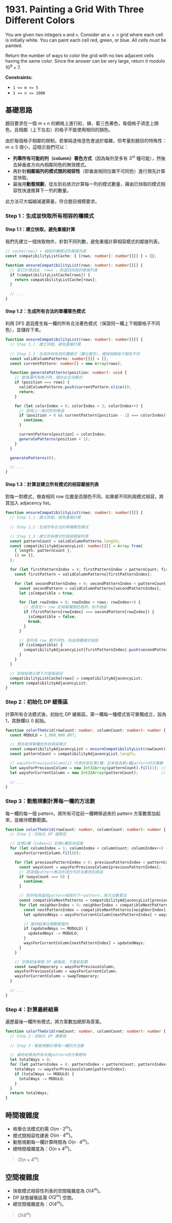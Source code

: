 # 1931. Painting a Grid With Three Different Colors

You are given two integers `m` and `n`. 
Consider an `m x n` grid where each cell is initially white. 
You can paint each cell red, green, or blue. All cells must be painted.

Return the number of ways to color the grid with no two adjacent cells having the same color. 
Since the answer can be very large, return it modulo $10^9 + 7$.

**Constraints:**

- `1 <= m <= 5`
- `1 <= n <= 1000`

## 基礎思路

題目要求在一個 $m \times n$ 的網格上進行紅、綠、藍三色著色，每個格子須塗上顏色，且相鄰（上下左右）的格子不能使用相同的顏色。

由於每個格子相鄰的限制，若單純逐格塗色會過於複雜，但考量到題目的特殊性：$m \leq 5$ 很小，這暗示我們可以：

- **列舉所有可能的列（column）著色方式**（因為每列至多有 $3^m$ 種可能），然後去掉垂直方向內相鄰同色的無效模式。
- 再針對**相鄰兩列的模式間的相容性**（即垂直相同位置不可同色）進行預先計算並快取。
- 最後用**動態規劃**，從左到右依次計算每一列的模式數量，藉由已快取的模式相容性快速推算下一列的數量。

此方法可大幅縮減運算量，符合題目規模要求。

### Step 1：生成並快取所有相容的欄模式

#### Step 1.1：建立快取，避免重複計算

我們先建立一個快取物件，針對不同列數，避免重複計算相容模式的鄰接列表。

```typescript
// cache[rows] = 相容的欄模式的鄰接列表
const compatibilityListCache: { [rows: number]: number[][] } = {};

function ensureCompatibilityList(rows: number): number[][] {
  // 若已計算過此 `rows`，則返回快取的鄰接列表
  if (compatibilityListCache[rows]) {
    return compatibilityListCache[rows];
  }
  
  // ...
}
```

#### Step 1.2：生成所有合法的單欄著色模式

利用 DFS 遞迴產生每一欄的所有合法著色模式（保證同一欄上下相鄰格子不同色），並儲存下來。

```typescript
function ensureCompatibilityList(rows: number): number[][] {
  // Step 1.1：建立快取，避免重複計算
  
  // Step 1.2：生成所有有效的欄模式（欄位著色），確保相鄰格子顏色不同
  const validColumnPatterns: number[][] = [];
  const currentPattern: number[] = new Array(rows);

  function generatePatterns(position: number): void {
    // 當填滿所有格子時，儲存此合法模式
    if (position === rows) {
      validColumnPatterns.push(currentPattern.slice());
      return;
    }

    for (let colorIndex = 0; colorIndex < 3; colorIndex++) {
      // 若與上一格同色則略過
      if (position > 0 && currentPattern[position - 1] === colorIndex) {
        continue;
      }

      currentPattern[position] = colorIndex;
      generatePatterns(position + 1);
    }
  }

  generatePatterns(0);

  // ...
}
```

#### Step 1.3：計算並建立所有模式的相容鄰接列表

對每一對模式，檢查相同 row 位置是否顏色不同，如果都不同則兩模式相容，將其加入 adjacency list。

```typescript
function ensureCompatibilityList(rows: number): number[][] {
  // Step 1.1：建立快取，避免重複計算
  
  // Step 1.2：生成所有合法的單欄著色模式

  // Step 1.3：建立所有模式的相容鄰接列表
  const patternCount = validColumnPatterns.length;
  const compatibilityAdjacencyList: number[][] = Array.from(
    { length: patternCount },
    () => [],
  );

  for (let firstPatternIndex = 0; firstPatternIndex < patternCount; firstPatternIndex++) {
    const firstPattern = validColumnPatterns[firstPatternIndex];

    for (let secondPatternIndex = 0; secondPatternIndex < patternCount; secondPatternIndex++) {
      const secondPattern = validColumnPatterns[secondPatternIndex];
      let isCompatible = true;

      for (let rowIndex = 0; rowIndex < rows; rowIndex++) {
        // 若有任一 row 在相鄰欄顏色相同，則不相容
        if (firstPattern[rowIndex] === secondPattern[rowIndex]) {
          isCompatible = false;
          break;
        }
      }

      // 若所有 row 都不同色，則這兩種模式相容
      if (isCompatible) {
        compatibilityAdjacencyList[firstPatternIndex].push(secondPatternIndex);
      }
    }
  }

  // 快取結果以便下次直接返回
  compatibilityListCache[rows] = compatibilityAdjacencyList;
  return compatibilityAdjacencyList;
}
```

### Step 2：初始化 DP 緩衝區

計算所有合法模式後，初始化 DP 緩衝區。第一欄每一種模式皆可單獨成立，設為 1，其餘欄以 0 起始。

```typescript
function colorTheGrid(rowCount: number, columnCount: number): number {
  const MODULO = 1_000_000_007;

  // 預先取得單欄的所有相容模式
  const compatibilityAdjacencyList = ensureCompatibilityList(rowCount);
  const patternCount = compatibilityAdjacencyList.length;

  // waysForPreviousColumn[i] 代表目前在第1欄，且末尾為第i種pattern的方案數
  let waysForPreviousColumn = new Int32Array(patternCount).fill(1); // 第一欄所有模式均有效
  let waysForCurrentColumn = new Int32Array(patternCount);          // 暫存新欄狀態
  
  // ...
}
```

### Step 3：動態規劃計算每一欄的方法數

每一欄的每一個 pattern，將所有可從前一欄轉移過來的 pattern 方案數累加起來，並維持模數範圍。

```typescript
function colorTheGrid(rowCount: number, columnCount: number): number {
  // Step 2：初始化 DP 緩衝區

  // 從第2欄（index=1）到第n欄依序遞推
  for (let columnIndex = 1; columnIndex < columnCount; columnIndex++) {
    waysForCurrentColumn.fill(0);

    for (let previousPatternIndex = 0; previousPatternIndex < patternCount; previousPatternIndex++) {
      const waysCount = waysForPreviousColumn[previousPatternIndex];
      // 若這個pattern無法形成任何合法著色則跳過
      if (waysCount === 0) {
        continue;
      }

      // 對所有與當前pattern相容的下一pattern，將方法數累加
      const compatibleNextPatterns = compatibilityAdjacencyList[previousPatternIndex];
      for (let neighborIndex = 0; neighborIndex < compatibleNextPatterns.length; neighborIndex++) {
        const nextPatternIndex = compatibleNextPatterns[neighborIndex];
        let updatedWays = waysForCurrentColumn[nextPatternIndex] + waysCount;

        // 維持結果在模數範圍內
        if (updatedWays >= MODULO) {
          updatedWays -= MODULO;
        }
        waysForCurrentColumn[nextPatternIndex] = updatedWays;
      }
    }

    // 交換前後兩個 DP 緩衝區，不重新配置
    const swapTemporary = waysForPreviousColumn;
    waysForPreviousColumn = waysForCurrentColumn;
    waysForCurrentColumn = swapTemporary;
  }
  
  // ...
}
```

### Step 4：計算最終結果

遍歷最後一欄所有模式，將方案數加總即為答案。

```typescript
function colorTheGrid(rowCount: number, columnCount: number): number {
  // Step 2：初始化 DP 緩衝區
  
  // Step 3：動態規劃計算每一欄的方法數

  // 最終結果為所有末尾pattern的方案總和
  let totalWays = 0;
  for (let patternIndex = 0; patternIndex < patternCount; patternIndex++) {
    totalWays += waysForPreviousColumn[patternIndex];
    if (totalWays >= MODULO) {
      totalWays -= MODULO;
    }
  }
  return totalWays;
}
```

## 時間複雜度

- 枚舉合法模式約需 $O(m \cdot 2^m)$。
- 模式間相容性建表 $O(m \cdot 4^m)$。
- 動態規劃每一欄計算時間為 $O(n \cdot 4^m)$。
- 總時間複雜度為：$O(n \times 4^m)$。

> $O(n \times 4^m)$

## 空間複雜度

- 快取模式相容性列表的空間複雜度為 $O(4^m)$。
- DP 狀態緩衝區需 $O(2^m)$ 空間。
- 總空間複雜度為：$O(4^m)$。

> $O(4^m)$
